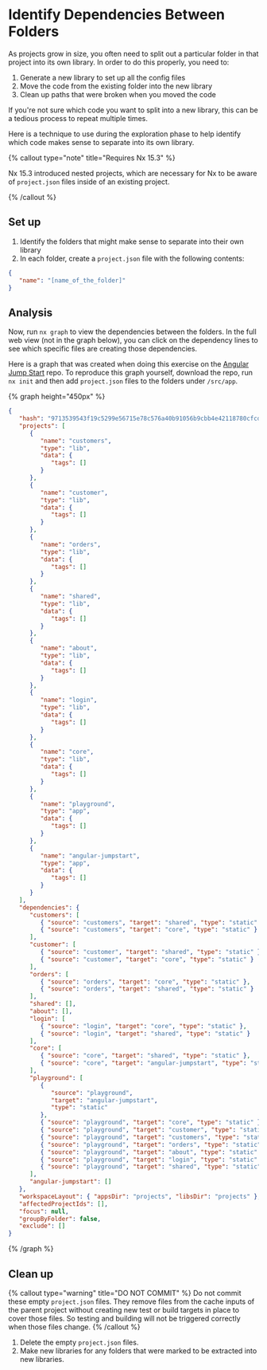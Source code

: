# Identify Dependencies Between Folders

As projects grow in size, you often need to split out a particular folder in that project into its own library. In order to do this properly, you need to:

1. Generate a new library to set up all the config files
2. Move the code from the existing folder into the new library
3. Clean up paths that were broken when you moved the code

If you're not sure which code you want to split into a new library, this can be a tedious process to repeat multiple times.

Here is a technique to use during the exploration phase to help identify which code makes sense to separate into its own library.

{% callout type="note" title="Requires Nx 15.3" %}

Nx 15.3 introduced nested projects, which are necessary for Nx to be aware of `project.json` files inside of an existing project.

{% /callout %}

## Set up

1. Identify the folders that might make sense to separate into their own library
2. In each folder, create a `project.json` file with the following contents:

```json {% fileName="project.json" %}
{
   "name": "[name_of_the_folder]"
}
```

## Analysis

Now, run `nx graph` to view the dependencies between the folders. In the full web view (not in the graph below), you can click on the dependency lines to see which specific files are creating those dependencies.

Here is a graph that was created when doing this exercise on the [Angular Jump Start](https://github.com/DanWahlin/Angular-JumpStart) repo. To reproduce this graph yourself, download the repo, run `nx init` and then add `project.json` files to the folders under `/src/app`.

{% graph height="450px" %}

```json
{
   "hash": "9713539543f19c5299e56715e78c576a40b91056b9cbb4e42118780cfcd22b5e",
   "projects": [
      {
         "name": "customers",
         "type": "lib",
         "data": {
            "tags": []
         }
      },
      {
         "name": "customer",
         "type": "lib",
         "data": {
            "tags": []
         }
      },
      {
         "name": "orders",
         "type": "lib",
         "data": {
            "tags": []
         }
      },
      {
         "name": "shared",
         "type": "lib",
         "data": {
            "tags": []
         }
      },
      {
         "name": "about",
         "type": "lib",
         "data": {
            "tags": []
         }
      },
      {
         "name": "login",
         "type": "lib",
         "data": {
            "tags": []
         }
      },
      {
         "name": "core",
         "type": "lib",
         "data": {
            "tags": []
         }
      },
      {
         "name": "playground",
         "type": "app",
         "data": {
            "tags": []
         }
      },
      {
         "name": "angular-jumpstart",
         "type": "app",
         "data": {
            "tags": []
         }
      }
   ],
   "dependencies": {
      "customers": [
         { "source": "customers", "target": "shared", "type": "static" },
         { "source": "customers", "target": "core", "type": "static" }
      ],
      "customer": [
         { "source": "customer", "target": "shared", "type": "static" },
         { "source": "customer", "target": "core", "type": "static" }
      ],
      "orders": [
         { "source": "orders", "target": "core", "type": "static" },
         { "source": "orders", "target": "shared", "type": "static" }
      ],
      "shared": [],
      "about": [],
      "login": [
         { "source": "login", "target": "core", "type": "static" },
         { "source": "login", "target": "shared", "type": "static" }
      ],
      "core": [
         { "source": "core", "target": "shared", "type": "static" },
         { "source": "core", "target": "angular-jumpstart", "type": "static" }
      ],
      "playground": [
         {
            "source": "playground",
            "target": "angular-jumpstart",
            "type": "static"
         },
         { "source": "playground", "target": "core", "type": "static" },
         { "source": "playground", "target": "customer", "type": "static" },
         { "source": "playground", "target": "customers", "type": "static" },
         { "source": "playground", "target": "orders", "type": "static" },
         { "source": "playground", "target": "about", "type": "static" },
         { "source": "playground", "target": "login", "type": "static" },
         { "source": "playground", "target": "shared", "type": "static" }
      ],
      "angular-jumpstart": []
   },
   "workspaceLayout": { "appsDir": "projects", "libsDir": "projects" },
   "affectedProjectIds": [],
   "focus": null,
   "groupByFolder": false,
   "exclude": []
}
```

{% /graph %}

## Clean up

{% callout type="warning" title="DO NOT COMMIT" %}
Do not commit these empty `project.json` files. They remove files from the cache inputs of the parent project without creating new test or build targets in place to cover those files. So testing and building will not be triggered correctly when those files change.
{% /callout %}

1. Delete the empty `project.json` files.
2. Make new libraries for any folders that were marked to be extracted into new libraries.
